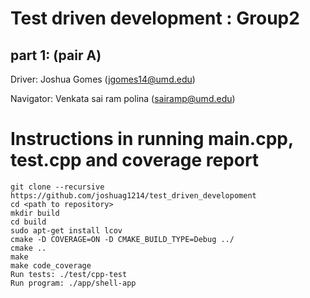 # Test driven development : Group2

## part 1: (pair A)

Driver: Joshua Gomes (jgomes14@umd.edu) 

Navigator: Venkata sai ram polina (sairamp@umd.edu)

# Instructions in running main.cpp, test.cpp and coverage report
```
git clone --recursive https://github.com/joshuag1214/test_driven_developoment
cd <path to repository>
mkdir build
cd build
sudo apt-get install lcov
cmake -D COVERAGE=ON -D CMAKE_BUILD_TYPE=Debug ../
cmake ..
make
make code_coverage
Run tests: ./test/cpp-test
Run program: ./app/shell-app



